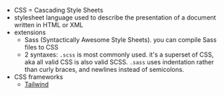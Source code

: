 - CSS = Cascading Style Sheets
- stylesheet language used to describe the presentation of a document written in HTML or XML
- extensions
	- Sass (Syntactically Awesome Style Sheets). you can compile Sass files to CSS
	- 2 syntaxes: `.scss` is most commonly used. it's a superset of CSS, aka all valid CSS is also valid SCSS. `.sass` uses indentation rather than curly braces, and newlines instead of semicolons.
- CSS frameworks
	- [Tailwind](https://tailwindcss.com/)